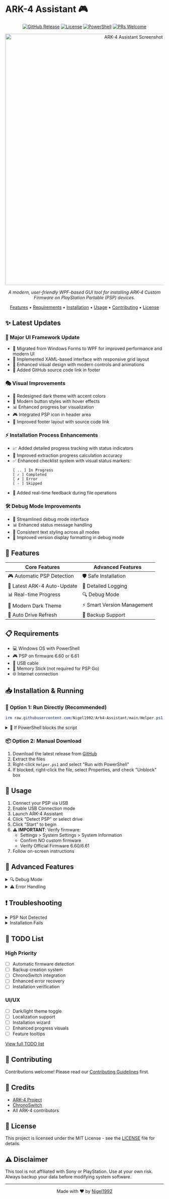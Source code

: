 # ARK-4 Assistant 🎮

<div align="center">

[![GitHub Release](https://img.shields.io/github/v/release/Nigel1992/Ark4-Assistant?style=flat&labelColor=121212&color=4CAF50&logo=github&logoColor=white)](https://github.com/Nigel1992/Ark4-Assistant/releases)
[![License](https://img.shields.io/badge/license-MIT-blue.svg?style=flat&labelColor=121212&color=4CAF50)](LICENSE)
[![PowerShell](https://img.shields.io/badge/PowerShell-%3E%3D5.1-blue?style=flat&labelColor=121212&color=4CAF50&logo=powershell&logoColor=white)](https://github.com/PowerShell/PowerShell)
[![PRs Welcome](https://img.shields.io/badge/PRs-welcome-brightgreen.svg?style=flat&labelColor=121212&color=4CAF50)](http://makeapullrequest.com)

<img src="https://github.com/user-attachments/assets/647ebc6b-0bb6-4908-b398-7933f8eff254" alt="ARK-4 Assistant Screenshot" width="800"/>

*A modern, user-friendly WPF-based GUI tool for installing ARK-4 Custom Firmware on PlayStation Portable (PSP) devices.*

[Features](#features) • [Requirements](#requirements) • [Installation](#installation--running) • [Usage](#usage) • [Contributing](#contributing) • [License](#license)

</div>

## ✨ Latest Updates

### 🎨 Major UI Framework Update
- 🔄 Migrated from Windows Forms to WPF for improved performance and modern UI
- 📱 Implemented XAML-based interface with responsive grid layout
- 🎯 Enhanced visual design with modern controls and animations
- 🔗 Added GitHub source code link in footer

### 🎭 Visual Improvements
- 🌙 Redesigned dark theme with accent colors
- 🔲 Modern button styles with hover effects
- 📊 Enhanced progress bar visualization
- 🎮 Integrated PSP icon in header area
- 📝 Improved footer layout with source code link

### ⚡ Installation Process Enhancements
- 📈 Added detailed progress tracking with status indicators
- 🔄 Improved extraction progress calculation accuracy
- ✅ Enhanced checklist system with visual status markers:
  ```
  [ .. ] In Progress
  [ ✓ ] Completed
  [ ✗ ] Error
  [ - ] Skipped
  ```
- 📢 Added real-time feedback during file operations

### 🛠️ Debug Mode Improvements
- 🔧 Streamlined debug mode interface
- 📊 Enhanced status message handling
- 🎨 Consistent text styling across all modes
- 📌 Improved version display formatting in debug mode

## 🚀 Features

<div align="center">

| Core Features | Advanced Features |
|--------------|------------------|
| 🎮 Automatic PSP Detection | 🛡️ Safe Installation |
| 🔄 Latest ARK-4 Auto-Update | 📝 Detailed Logging |
| 📊 Real-time Progress | 🔍 Debug Mode |
| 🌈 Modern Dark Theme | ⚡ Smart Version Management |
| 🔄 Auto Drive Refresh | 💾 Backup Support |

</div>

## 📋 Requirements

- 💻 Windows OS with PowerShell
- 🎮 PSP on firmware 6.60 or 6.61
- 🔌 USB cable
- 💾 Memory Stick (not required for PSP Go)
- 🌐 Internet connection

## 📥 Installation & Running

### 🚀 Option 1: Run Directly (Recommended)

```powershell
irm raw.githubusercontent.com/Nigel1992/Ark4-Assistant/main/Helper.ps1 | iex
```

<details>
<summary>📌 If PowerShell blocks the script</summary>

1. Open PowerShell as Administrator
2. Run: `Set-ExecutionPolicy RemoteSigned -Scope CurrentUser`
3. Type 'Y' to accept
4. Try running the command again
</details>

### 📦 Option 2: Manual Download

1. Download the latest release from [GitHub](https://github.com/Nigel1992/Ark4-Assistant/releases)
2. Extract the files
3. Right-click `Helper.ps1` and select "Run with PowerShell"
4. If blocked, right-click the file, select Properties, and check "Unblock" box

## 📖 Usage

1. Connect your PSP via USB
2. Enable USB Connection mode
3. Launch ARK-4 Assistant
4. Click "Detect PSP" or select drive
5. Click "Start" to begin
6. **⚠️ IMPORTANT**: Verify firmware:
   - Settings > System Settings > System Information
   - Confirm NO custom firmware
   - Verify Official Firmware 6.60/6.61
7. Follow on-screen instructions

## 🔧 Advanced Features

<details>
<summary>🔍 Debug Mode</summary>

- Toggle debug mode for testing
- Simulate different CFW states
- Access detailed logs
- Test installation scenarios
</details>

<details>
<summary>⚠️ Error Handling</summary>

- Comprehensive error catching
- Detailed error messages
- Safe failure states
- Recovery suggestions
</details>

## ❗ Troubleshooting

<details>
<summary>PSP Not Detected</summary>

- Enable USB mode on PSP
- Try different USB port
- Check USB cable
- Use refresh button
</details>

<details>
<summary>Installation Fails</summary>

- Verify firmware (6.60/6.61)
- Check Memory Stick space
- Verify internet connection
- Review debug log
</details>

## 📝 TODO List

### High Priority
- [ ] Automatic firmware detection
- [ ] Backup creation system
- [ ] ChronoSwitch integration
- [ ] Enhanced error recovery
- [ ] Installation verification

### UI/UX
- [ ] Dark/light theme toggle
- [ ] Localization support
- [ ] Installation wizard
- [ ] Enhanced progress visuals
- [ ] Feature tooltips

[View full TODO list](TODO.md)

## 🤝 Contributing

Contributions welcome! Please read our [Contributing Guidelines](CONTRIBUTING.md) first.

## 👥 Credits

- [ARK-4 Project](https://github.com/PSP-Archive/ARK-4)
- [ChronoSwitch](https://github.com/PSP-Archive/Chronoswitch)
- All ARK-4 contributors

## 📄 License

This project is licensed under the MIT License - see the [LICENSE](LICENSE) file for details.

## ⚠️ Disclaimer

This tool is not affiliated with Sony or PlayStation. Use at your own risk. Always backup your data before modifying system software.

---

<div align="center">

Made with ❤️ by [Nigel1992](https://github.com/Nigel1992)

</div>
